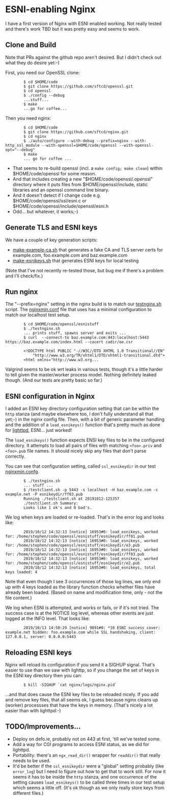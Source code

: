 
# ESNI-enabling Nginx

I have a first version of Nginx with ESNI enabled working. Not really tested 
and there's work TBD but it was pretty easy and seems to work.

## Clone and Build 

Note that PRs against the github repo aren't desired. But I didn't check out
what they do desire yet:-)

First, you need our OpenSSL clone:

            $ cd $HOME/code
            $ git clone https://github.com/sftcd/openssl.git
            $ cd openssl
            $ ./config --debug
            ...stuff...
            $ make
            ...go for coffee...

Then you need nginx:

            $ cd $HOME/code
            $ git clone https://github.com/sftcd/nginx.git
            $ cd nginx
            $ ./auto/configure --with-debug --prefix=nginx --with-http_ssl_module --with-openssl=$HOME/code/openssl --with-openssl-opt="--debug"
            $ make
            ... go for coffee ...

- That seems to re-build openssl (incl. a ``make config; make clean``) within
  $HOME/code/openssl for some reason.
- And that includes creating a new "$HOME/code/openssl/.openssl" directory
  where it puts files from $HOME/openssl/include, static libraries and an
  openssl command line binary.
- And it doesn't detect if I change code e.g. $HOME/code/openssl/ssl/esni.c or
  $HOME/code/openssl/include/openssl/esni.h
- Odd... but whatever, it works;-) 

## Generate TLS and ESNI keys

We have a couple of key generation scripts:

- [make-example-ca.sh](make-example-ca.sh) that generates a fake CA and TLS 
  server certs for example.com, foo.example.com and baz.example.com
- [make-esnikeys.sh](make-esnikeys.sh) that generates ESNI keys for local
  testing

(Note that I've not recently re-tested those, but bug me if there's a problem
and I'll check/fix.)

## Run nginx

The "--prefix=nginx" setting in the nginx build is to match our [testnginx.sh](testnginx.sh)
script.  The [nginxmin.conf](nginxmin.conf) file that uses has a minimal configuration to 
match our localhost test setup.

            $ cd $HOME/code/openssl/esnistuff
            $ ./testnginx.sh
            ... prints stuff, spawns server and exits ...
            $ curl  --connect-to baz.example.com:443:localhost:5443 https://baz.example.com/index.html --cacert cadir/oe.csr 
            
            <!DOCTYPE html PUBLIC "-//W3C//DTD XHTML 1.0 Transitional//EN"
                "http://www.w3.org/TR/xhtml1/DTD/xhtml1-transitional.dtd">
            <html xmlns="http://www.w3.org...

Valgrind seems to be ok wrt leaks in various tests, though it's a little harder
to tell given the master/worker process model. Nothing definitely leaked
though. (And our tests are pretty basic so far.)

## ESNI configuration in Nginx

I added an ESNI key directory configuration setting that can be within the ``http``
stanza (and maybe elsewhere too, I don't fully understand all that yet;-) in the
nginx config file. Then,
with a bit of generic parameter handling and the addition of a ``load_esnikeys()`` 
function that's pretty much as done for [lighttpd](./lighttpd), ESNI... just worked!

The ``load_esnikeys()`` function expects ENSI key files to be in the configured
directory. It attempts to load all pairs of files with matching ``<foo>.priv`` and
``<foo>.pub`` file names. It should nicely skip any files that don't parse correctly.

You can see that configuration setting, called ``ssl_esnikeydir`` in our
test [nginxmin.confg](nginxmin.conf).

            $ ./testnginx.sh
            ... stuff ...
            $ /testclient.sh -p 5443 -s localhost -H baz.example.com -c example.net -P esnikeydir/ff03.pub
            Running ./testclient.sh at 20191012-125357
            ./testclient.sh Summary: 
            Looks like 1 ok's and 0 bad's.

We log when keys are loaded or re-loaded. That's in the error log and looks like:

            2019/10/12 14:32:13 [notice] 16953#0: load_esnikeys, worked for: /home/stephen/code/openssl/esnistuff/esnikeydir/ff01.pub
            2019/10/12 14:32:13 [notice] 16953#0: load_esnikeys, worked for: /home/stephen/code/openssl/esnistuff/esnikeydir/e3.pub
            2019/10/12 14:32:13 [notice] 16953#0: load_esnikeys, worked for: /home/stephen/code/openssl/esnistuff/esnikeydir/ff03.pub
            2019/10/12 14:32:13 [notice] 16953#0: load_esnikeys, worked for: /home/stephen/code/openssl/esnistuff/esnikeydir/e2.pub
            2019/10/12 14:32:13 [notice] 16953#0: load_esnikeys, total keys loaded: 4

Note that even though I see 3 occurrences of those log lines, we only end up
with 4 keys loaded as the library function checks whether files have already
been loaded. (Based on name and modification time, only - not the file content.)

We log when ESNI is attempted, and works or fails, or if it's not tried. The
success case is at the NOTICE log level, whereas other events are just logged
at the INFO level. That looks like:

            2019/10/13 14:50:29 [notice] 9891#0: *10 ESNI success cover: example.net hidden: foo.example.com while SSL handshaking, client: 127.0.0.1, server: 0.0.0.0:5443

## Reloading ESNI keys

Nginx will reload its configuration if you send it a SIGHUP signal. That's easier
to use than we saw with lighttp, so if you change the set of keys in the ESNI key
directory then you can:

            $ kill -SIGHUP `cat nginx/logs/nginx.pid`

...and that does cause the ESNI key files to be reloaded nicely. If you add and
remove key files, that all seems ok, I guess because nginx cleans up (worker)
processses that have the keys in memory. (That's nicely a lot easier than with 
lighttpd:-) 

## TODO/Improvements...

- Deploy on defo.ie, probably not on 443 at first, 'till we've tested some.
- Add a way for CGI programs to access ESNI status, as we did for lighttpd.
- Portability: there's an ``ngx_read_dir()`` wrapper for ``readdir()`` that
  really needs to be used.
- It'd be better if the ``ssl_esnikeydir`` were a "global" setting probably (like
  ``error_log``) but I need to figure out how to get that to work still. For
  now it seems it has to be inside the ``http`` stanza, and one occurrence of 
  the setting causes ``load_esnikeys()`` to be called three times in our test
  setup which seems a little off. (It's ok though as we only really store keys
  from different files.)



